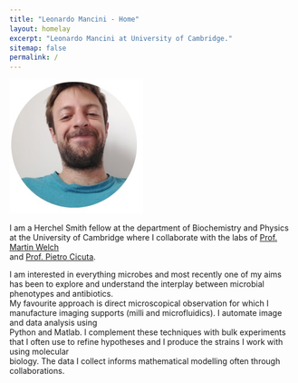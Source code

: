 ```yaml
---
title: "Leonardo Mancini - Home"
layout: homelay
excerpt: "Leonardo Mancini at University of Cambridge."
sitemap: false
permalink: /
---
```

<img src="https://github.com/mlaenoc/leonardomancini/blob/gh-pages/images/smallpic.jpg?raw=true" />

I am a Herchel Smith fellow at the department of Biochemistry and Physics at the University of Cambridge where I collaborate with the labs of [Prof. Martin Welch](https://www4.bioc.cam.ac.uk/welch/)  
and [Prof. Pietro Cicuta](https://people.bss.phy.cam.ac.uk/~pc245/). 

I am interested in everything microbes and most recently one of my aims has been to explore and understand the interplay between microbial phenotypes and antibiotics.  
My favourite approach is direct microscopical observation for which I manufacture imaging supports (milli and microfluidics). I automate image and data analysis using  
Python and Matlab. I complement these techniques with bulk experiments that I often use to refine hypotheses and I produce the strains I work with using molecular  
biology. The data I collect informs mathematical modelling often through collaborations.




